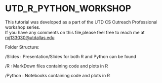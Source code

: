 # UTD_R_PYTHON_WORKSHOP
This tutorial was developed as a part of the UTD CS Outreach Professional workshop series.  
If you have any comments on this file,please feel free to reach me at rxj133030@utdallas.edu  


Folder Structure:  

/Slides     : Presentation/Slides for both R and Python  can be found  

/R          : MarkDown files containing code and plots in R  

/Python     : Notebooks containing code and plots in R  




